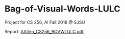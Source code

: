 # Bag-of-Visual-Words-LULC
Project for CS 256, AI Fall 2018 @ SJSU


Report: [AAlten_CS256_BOVWLULC.pdf](https://github.com/aalten77/Bag-of-Visual-Words-LULC/blob/master/AAlten_CS256_BOVWLULC.pdf)
